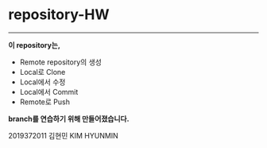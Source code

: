 # repository-HW
 ---  
**이 repository는,**

*  Remote repository의 생성  
*  Local로 Clone
*  Local에서 수정
*  Local에서 Commit
*  Remote로 Push  
 
**branch를 연습하기 위해 만들어졌습니다.**

2019372011 김현민 KIM HYUNMIN
